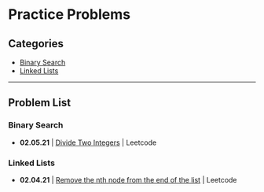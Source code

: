 # **Practice Problems**

## **Categories**
- [Binary Search](#binarysearch)
- [Linked Lists](#linkedlists)
---

## **Problem List**

### **Binary Search**
- **02.05.21** | [Divide Two Integers](https://leetcode.com/problems/divide-two-integers/) | Leetcode

### **Linked Lists**
- **02.04.21** | [Remove the nth node from the end of the list](https://leetcode.com/problems/remove-nth-node-from-end-of-list/) | Leetcode

